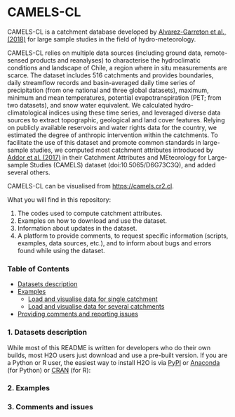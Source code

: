 # CAMELS-CL

CAMELS-CL is a catchment database developed by [Alvarez-Garreton et al., (2018)](https://www.hydrol-earth-syst-sci.net/22/5817/2018/) for large sample studies in the field of hydro-meteorology. 

CAMELS-CL relies on multiple data sources (including ground data, remote-sensed products and reanalyses) to characterise the hydroclimatic conditions and landscape of Chile, a region where in situ measurements are scarce. The dataset includes 516 catchments and provides boundaries, daily streamflow records and basin-averaged daily time series of precipitation (from one national and three global datasets), maximum, minimum and mean temperatures, potential evapotranspiration (PET; from two datasets), and snow water equivalent. We calculated hydro-climatological indices using these time series, and leveraged diverse data sources to extract topographic, geological and land cover features. Relying on publicly available reservoirs and water rights data for the country, we estimated the degree of anthropic intervention within the catchments. To facilitate the use of this dataset and promote common standards in large-sample studies, we computed most catchment attributes introduced by [Addor et al. (2017)](https://www.hydrol-earth-syst-sci.net/21/5293/2017/) in their Catchment Attributes and MEteorology for Large-sample Studies (CAMELS) dataset (doi:10.5065/D6G73C3Q), and added several others.

CAMELS-CL can be visualised from https://camels.cr2.cl. 

What you will find in this repository:

1) The codes used to compute catchment attributes.
2) Examples on how to download and use the dataset.
3) Information about updates in the dataset.
4) A platform to provide comments, to request specific information (scripts, examples, data sources, etc.), and to inform about bugs and errors found while using the dataset. 

### Table of Contents

* [Datasets description](#description)
* [Examples](#examples)
    * [Load and visualise data for single catchment](#IssueTracking)
    * [Load and visualise data for several catchments](#OpenSourceResources)
* [Providing comments and reporting issues](#issues)

<a name="description"></a>
### 1. Datasets description

While most of this README is written for developers who do their own builds, most H2O users just download and use a pre-built version.  If you are a Python or R user, the easiest way to install H2O is via [PyPI](https://pypi.python.org/pypi/h2o) or [Anaconda](https://anaconda.org/h2oai/h2o) (for Python) or [CRAN](https://CRAN.R-project.org/package=h2o) (for R):  

<a name="description"></a>
### 2. Examples


<a name="description"></a>
### 3. Comments and issues


